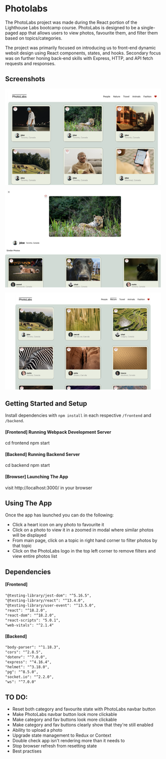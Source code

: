 # Photolabs

The PhotoLabs project was made during the React portion of the Lighthouse Labs bootcamp course.  PhotoLabs is designed to be a single-paged app that allows users to view photos, favourite them, and filter them based on topics/categories.  

The project was primarily focused on introducing us to front-end dynamic websit design using React components, states, and hooks.  Secondary focus was on further honing back-end skills with Express, HTTP, and API fetch requests and responses.

## Screenshots

![PhotoLabs - HomeRoute View](https://github.com/vktr-r2/photo-lab/blob/main/docs/PhotoLabs%20-%20%20HomeRoute%20View.png?raw=true)

![PhotoLabs - Modal View](https://github.com/vktr-r2/photo-lab/blob/main/docs/PhotoLabs%20-%20Modal%20View.png?raw=true)

![PhotoLabs - Topics View](https://github.com/vktr-r2/photo-lab/blob/main/docs/PhotoLabs%20-%20Topics%20View.png?raw=true)



## Getting Started and Setup
Install dependencies with `npm install` in each respective `/frontend` and `/backend`.

#### [Frontend] Running Webpack Development Server
cd frontend
npm start

#### [Backend] Running Backend Server
cd backend
npm start

#### [Browser] Launching The App
visit http://localhost:3000/ in your browser



## Using The App
Once the app has launched you can do the following:
- Click a heart icon on any photo to favourite it
- Click on a photo to view it in a zoomed in modal where similar photos will be displayed
- From main page, click on a topic in right hand corner to filter photos by that topic
- Click on the PhotoLabs logo in the top left corner to remove filters and view entire photos list



## Dependencies

#### [Frontend]
    "@testing-library/jest-dom": "^5.16.5",
    "@testing-library/react": "^13.4.0",
    "@testing-library/user-event": "^13.5.0",
    "react": "^18.2.0",
    "react-dom": "^18.2.0",
    "react-scripts": "5.0.1",
    "web-vitals": "^2.1.4"

#### [Backend]
    "body-parser": "^1.18.3",
    "cors": "^2.8.5",
    "dotenv": "^7.0.0",
    "express": "^4.16.4",
    "helmet": "^3.18.0",
    "pg": "^8.5.0",
    "socket.io": "^2.2.0",
    "ws": "^7.0.0"



## TO DO:

- Reset both category and favourite state with PhotoLabs navbar button
- Make PhotoLabs navbar button look more clickable
- Make category and fav buttons look more clickable
- Make category and fav buttons clearly show that they're still enabled
- Ability to upload a photo
- Upgrade state management to Redux or Context
- Double check app isn't rendering more than it needs to
- Stop browser refresh from resetting state
- Best practises